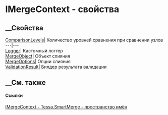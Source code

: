 # IMergeContext<TMergeOptions> \- свойства
##  __Свойства
[ComparisonLevels](P_Tessa_SmartMerge_IMergeContext_1_ComparisonLevels.htm)|
Количество уровней сравнения при сравнении узлов  
---|---  
[Logger](P_Tessa_SmartMerge_IMergeContext_1_Logger.htm)|  Кастомный логгер  
[MergeObject](P_Tessa_SmartMerge_IMergeContext_1_MergeObject.htm)|  Объект
слияния  
[MergeOptions](P_Tessa_SmartMerge_IMergeContext_1_MergeOptions.htm)|  Опции
слияния  
[ValidationResult](P_Tessa_SmartMerge_IMergeContext_1_ValidationResult.htm)|
Билдер результата валидации  
## __См. также
#### Ссылки
[IMergeContext<TMergeOptions> \- ](T_Tessa_SmartMerge_IMergeContext_1.htm)
[Tessa.SmartMerge - пространство имён](N_Tessa_SmartMerge.htm)
